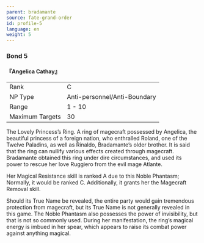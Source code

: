 ```yaml
---
parent: bradamante
source: fate-grand-order
id: profile-5
language: en
weight: 5
---
```


### Bond 5

#### 『Angelica Cathay』

<table>
  <tr><td>Rank</td><td>C</td></tr>
  <tr><td>NP Type</td><td>Anti-personnel/Anti-Boundary</td></tr>
  <tr><td>Range</td><td>1 - 10</td></tr>
  <tr><td>Maximum Targets</td><td>30</td></tr>
</table>

The Lovely Princess’s Ring.
A ring of magecraft possessed by Angelica, the beautiful princess of a foreign nation, who enthralled Roland, one of the Twelve Paladins, as well as Rinaldo, Bradamante’s older brother. It is said that the ring can nullify various effects created through magecraft. Bradamante obtained this ring under dire circumstances, and used its power to rescue her love Ruggiero from the evil mage Atlante.

Her Magical Resistance skill is ranked A due to this Noble Phantasm; Normally, it would be ranked C. Additionally, it grants her the Magecraft Removal skill.

Should its True Name be revealed, the entire party would gain tremendous protection from magecraft, but its True Name is not generally revealed in this game. The Noble Phantasm also possesses the power of invisibility, but that is not so commonly used. During her manifestation, the ring’s magical energy is imbued in her spear, which appears to raise its combat power against anything magical. 
